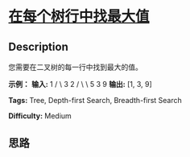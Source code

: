 # [在每个树行中找最大值][title]

## Description

您需要在二叉树的每一行中找到最大的值。

**示例：**
            **输入:**                   1             / \            3   2           / \   \            5   3   9         **输出:** [1, 3, 9]    


**Tags:** Tree, Depth-first Search, Breadth-first Search

**Difficulty:** Medium

## 思路

[title]: https://leetcode-cn.com/problems/find-largest-value-in-each-tree-row
